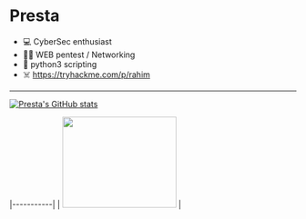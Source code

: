 # Presta
 
- 💻 CyberSec enthusiast
- 🏴‍☠️ WEB pentest / Networking
- 🐍 python3 scripting
- ☠️ https://tryhackme.com/p/rahim

***


[![Presta's GitHub stats](https://github-readme-stats.vercel.app/api?username=prestaa&show_icons=true&theme=dark&hide=prs,contribs)](https://github.com/anuraghazra/github-readme-stats)  


|-----------| 
| <a href="https://google.com" ><img src="https://www.root-me.org/IMG/logo/siteon0.svg" width="200" height="160" ></a> | 

